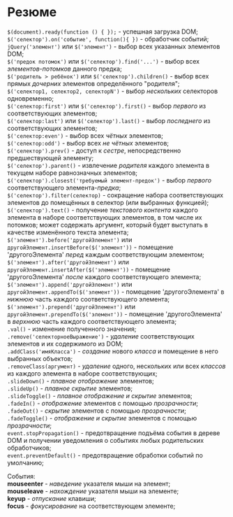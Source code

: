 # Резюме

`$(document).ready(function () { });` - успешная загрузка DOM;   
`$('селектор').on('событие', function(){ })` - обработчик событий;   
`jQuery('элемент')` или `$('элемент')` - выбор всех указанных элементов DOM;   
`$('предок потомок')` или `$('селектор').find­('...')` - выбор всех _элементов-потомков_ данного предка;   
`$('родитель > ребёнок')` или `$('селектор').children­()` - выбор всех прямых _дочерних_ элементов  определённого "родителя";   
`$('селектор1, селектор2, селекторN')` - выбор _нескольких_ селекторов одновременно;   
`$('селектор:first')` или `$('селектор').first()` - выбор _первого_ из соответствующих элементов;    
`$('селектор:last')` или `$('селектор').last()` - выбор _последнего_ из соответствующих элементов;   
`$('селектор:ev­en')` - выбор всех _чётных_ элементов;   
`$('селектор:odd')` - выбор всех _не чётных_ элементов;   
`$('селектор').pre­v()` - доступ к _сестре_, непосредственно предшествующей элементу;   
`$('селектор').paren­t()` - извлечение _родителя_ каждого элемента в текущем наборе равнозначных элементов;   
`$('селектор').closest('требуемый элемент-предок')` - выбор _первого_ соответствующего элемента-_предка_;   
`$('селектор').filter(селектор)` - сокращение набора соответствующих элементов до помещённых в селектор (или выбранных функцией);   
`$('селектор').text()` - получение _текстового контента_ каждого элемента в наборе соответствующих элементов, в том числе их потомков; может содержать аргумент, который будет выступать в качестве изменённого текста элемента;     
`$('элемент').before('другойЭлемент')` или `другойЭлемент.insertBefore($('элемент'))` - помещение 'другогоЭлемента' _перед_ каждым соответствующим элементом;   
`$('элемент').after('другойЭлемент')` или `другойЭлемент.insertAfter($('элемент'))` - помещение 'другогоЭлемента' _после_ каждого соответствующего элемента;   
`$('элемент').append('другойЭлемент')` или `другойЭлемент.appendTo($('элемент'))` - помещение 'другогоЭлемента' в _нижнюю_ часть каждого соответствующего элемента;   
`$('элемент').prepend('другойЭлемент')` или `другойЭлемент.prependTo($('элемент'))` - помещение 'другогоЭлемента' в _верхнюю_ часть каждого соответствующего элемента;   
`.val()` - изменение полученного значения;   
`.remove('селекторноеВыражение')` - _удаление_ соответствующих элементов и их содержимого из DOM;   
`.addClass('имяКласса')` - _создание_ нового _класса_ и помещение в него выбранных объектов;   
`.removeClass(аргумент)` - _удаление_ одного, нескольких или всех _классов_ из каждого элемента в наборе соответствующих;   
`.slideDown()` - _плавное отображение_ элементов;    
`.slideUp()` - _плавное скрытие_ элементов;    
`.slideToggle()` - _плавное отображение и скрытие_ элементов;   
`.fadeIn()` - _отображение_ элементов с помощью _прозрачности_;         
`.fadeOut()` - _скрытие_ элементов с помощью _прозрачности_;      
`.fadeToggle()` - _отображение и скрытие_ элементов с помощью _прозрачности_;     
`event.stopPropagation()` - предотвращение подъёма события в дереве DOM и получении уведомления о событиях любых родительских обработчиков;   
`event.preventDefault()` - предотвращение обработки событий по умолчанию;    

События:     
**mouseenter** - _наведение_ указателя мыши на элемент;   
**mouseleave** - _нахождение_ указателя мыши на элементе;    
**keyup** - _отпускание_ клавиши;   
**focus** - _фокусирование_ на соответствующем элементе;   
